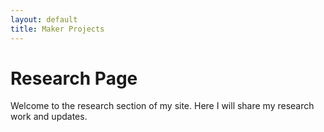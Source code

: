 ```yaml
---
layout: default
title: Maker Projects
---
```


# Research Page

Welcome to the research section of my site. Here I will share my research work and updates.